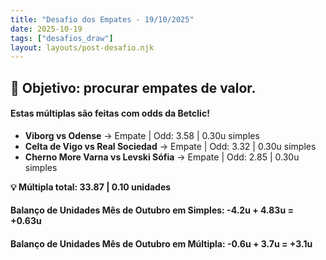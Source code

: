 ```yaml
---
title: "Desafio dos Empates - 19/10/2025"
date: 2025-10-19
tags: ["desafios_draw"]
layout: layouts/post-desafio.njk
---
```


## 🎯 Objetivo: procurar empates de valor.

#### Estas múltiplas são feitas com odds da Betclic!

- **Viborg vs Odense** → Empate | Odd: 3.58 | 0.30u simples 
- **Celta de Vigo vs Real Sociedad** → Empate | Odd: 3.32 | 0.30u simples 
- **Cherno More Varna vs Levski Sófia** → Empate | Odd: 2.85 | 0.30u simples 

**💡 Múltipla total: 33.87 | 0.10 unidades** 

#### Balanço de Unidades Mês de Outubro em Simples: -4.2u + 4.83u = +0.63u
#### Balanço de Unidades Mês de Outubro em Múltipla: -0.6u + 3.7u = +3.1u